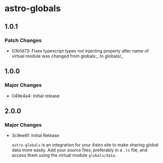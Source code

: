 # astro-globals

## 1.0.1

### Patch Changes

- 03b1d73: Fixes typescript types not injecting properly after name of virtual module was changed from globals:_ to globals/_

## 1.0.0

### Major Changes

- 049e4a4: Initial release

## 2.0.0

### Major Changes

- 3c9ee6f: Initial Release

  `astro-globals` is an integration for your Astro site to make sharing global data more easily. Add your source files, preferably in a `.ts` file, and access them using the virtual module `globals/data`.

